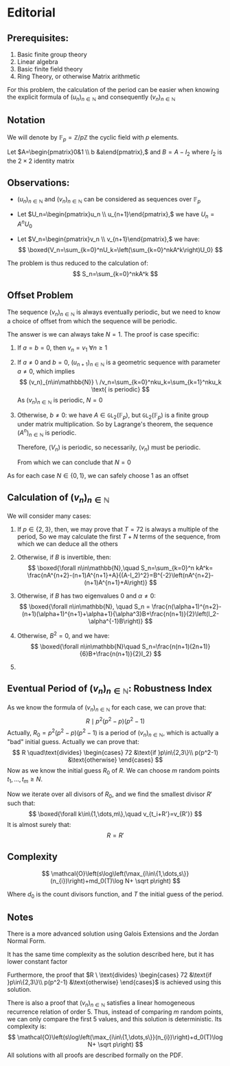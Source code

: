 # Editorial

## Prerequisites:

1. Basic finite group theory
2. Linear algebra
3. Basic finite field theory
4. Ring Theory, or otherwise Matrix arithmetic

For this problem, the calculation of the period can be easier when knowing the explicit formula of $(u_n)_{n\in\mathbb{N}}$ and consequently $(v_n)_{n\in\mathbb{N}}$

## Notation

We will denote by $\mathbb{F}_p=\mathbb{Z}/p\mathbb{Z}$ the cyclic field with $p$ elements.

Let $A=\begin{pmatrix}0&1 \\ b &a\end{pmatrix},$ and $B=A-I_2$ where $I_2$ is the $2\times 2$ identity matrix

## Observations:

- $(u_n)_{n\in\mathbb{N}}$ and $(v_n)_{n\in\mathbb{N}}$  can be considered as sequences over $\mathbb{F}_p$

- Let $U_n=\begin{pmatrix}u_n \\ u_{n+1}\end{pmatrix},$ we have $U_n=A^nU_0$

- Let  $V_n=\begin{pmatrix}v_n \\ v_{n+1}\end{pmatrix},$ we have:
  $$
  \boxed{V_n=\sum_{k=0}^nU_k=\left(\sum_{k=0}^nkA^k\right)U_0}
  $$

The problem is thus reduced to the calculation of: 
$$
S_n=\sum_{k=0}^nkA^k
$$


## Offset Problem

The sequence $(v_n)_{n\in\mathbb{N}}$ is always eventually periodic, but we need to know a choice of offset from which the sequence will be periodic.

The answer is we can always take $N=1.$ The proof is case specific:

1. If $a=b = 0,$ then $v_n=v_1\ \forall n\ge 1$

2. If $a\neq 0$ and $b=0,$ $(u_{n+1})_{n\in\mathbb{N}}$ is a geometric sequence with parameter $a\neq 0,$ which implies 
   $$
   (v_n)_{n\in\mathbb{N}} \ /v_n=\sum_{k=0}^nku_k=\sum_{k=1}^nku_k \text{ is periodic}
   $$
   As $(v_n)_{n\in\mathbb{N}}$ is periodic, $N=0$

3. Otherwise, $b\neq 0:$ we have $A\in\mathtt{GL}_2(\mathbb{F}_p),$ but $\mathtt{GL}_2(\mathbb{F}_p)$ is a finite group under matrix multiplication. So by Lagrange's theorem, the sequence $(A^n)_{n\in\mathbb{N}}$ is periodic.

   Therefore, $(V_n)$ is periodic, so necessarily, $(v_n)$ must be periodic.

   From which we can conclude that $N=0$

As for each case $N\in\{0,1\},$ we can safely choose $1$ as an offset   

## Calculation of $(v_n)_{n\in\mathbb{N}}$

We will consider many cases:

1.  If $p\in\{2,3\},$ then, we may prove that $T=72$ is always a multiple of the period, So we may calculate the first $T+N$ terms of the sequence, from which we can deduce all the others

2. Otherwise, if $B$ is invertible, then:
   $$
   \boxed{\forall n\in\mathbb{N},\quad S_n=\sum_{k=0}^n kA^k= \frac{nA^{n+2}-(n+1)A^{n+1}+A}{(A-I_2)^2}=B^{-2}\left(nA^{n+2}-(n+1)A^{n+1}+A\right)}
   $$
   
3.  Otherwise, if $B$ has two eigenvalues $0$ and $\alpha\neq 0$:
   $$
   \boxed{\forall n\in\mathbb{N}, \quad S_n = \frac{n(\alpha+1)^{n+2}-(n+1)(\alpha+1)^{n+1}+\alpha+1}{\alpha^3}B+\frac{n(n+1)}{2}\left(I_2-\alpha^{-1}B\right)}
   $$

4. Otherwise, $B^2=0,$ and we have:
   $$
   \boxed{\forall n\in\mathbb{N}\quad S_n=\frac{n(n+1)(2n+1)}{6}B+\frac{n(n+1)}{2}I_2}
   $$

5.  

## Eventual Period of $(v_n)_{n\in\mathbb{N}}:$ Robustness Index

As we know the formula of $(v_n)_{n\in\mathbb{N}}$ for each case, we can prove that:
$$
R \mid p^2(p^2-p)(p^2-1)
$$
Actually, $R_0=p^2(p^2-p)(p^2-1)$ is a period of $(v_n)_{n\in\mathbb{N}},$ which is actually a "bad" initial guess.  Actually we can prove that:
$$
R \quad\text{divides} \begin{cases}
72 &\text{if }p\in\{2,3\}\\
p(p^2-1) &\text{otherwise}
\end{cases}
$$
Now as we know the initial guess $R_0$ of $R.$ We can choose $m$ random points $t_1,\dots,t_m\ge N.$

Now we iterate over all divisors of $R_0,$ and we find the smallest divisor $R'$ such that:
$$
 \boxed{\forall k\in\{1,\dots,m\},\quad v_{t_i+R'}=v_{R'}}
$$
  It is almost surely that:
$$
R=R'
$$

## Complexity

$$
\mathcal{O}\left(s\log\left(\max_{i\in\{1,\dots,s\}}(n_{i})\right)+md_0(T)\log N+ \sqrt p\right)
$$

Where $d_0$ is the count divisors function, and $T$ the initial guess of the period. 



## Notes

There is a more advanced solution using Galois Extensions and the Jordan Normal Form.

It has the same time complexity as the solution described here, but it has lower constant factor

Furthermore, the proof that $R \ \text{divides} \begin{cases}
72 &\text{if }p\in\{2,3\}\\
p(p^2-1) &\text{otherwise}
\end{cases}$  is achieved using this solution.

There is also a proof that $(v_n)_{n\in\mathbb{N}}$ satisfies a linear homogeneous recurrence relation of order $5.$ Thus, instead of comparing $m$ random points, we can only compare the first $5$ values, and this solution is deterministic. Its complexity is:
$$
\mathcal{O}\left(s\log\left(\max_{i\in\{1,\dots,s\}}(n_{i})\right)+d_0(T)\log N+ \sqrt p\right)
$$
All solutions with all proofs are described formally on the PDF. 